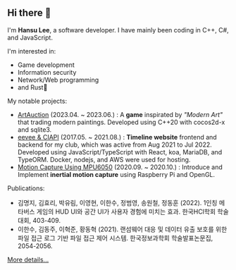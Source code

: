 ## Hi there 🦦

I'm **Hansu Lee**, a software developer. I have mainly been coding in C++, C#, and JavaScript.

I'm interested in:
- Game development
- Information security
- Network/Web programming
- and Rust🦀

My notable projects:
- [ArtAuction](https://droplet92.itch.io/art-auction) (2023.04. ~ 2023.06.) : A **game** inspirated by *"Modern Art"* that trading modern paintings. Developed using C++20 with cocos2d-x and sqlite3.
- [eevee & CIAPI](https://github.com/CartoonIsArt) (2017.05. ~ 2021.08.) : **Timeline website** frontend and backend for my club, which was active from Aug 2021 to Jul 2022. Developed using JavaScript/TypeScript with React, koa, MariaDB, and TypeORM. Docker, nodejs, and AWS were used for hosting.
- [Motion Capture Using MPU6050](https://github.com/droplet92/mpu6050_mocap) (2020.09. ~ 2020.10.) : Introduce and Implement **inertial motion capture** using Raspberry Pi and OpenGL.

Publications:
- 김명지, 김효리, 박유림, 이영현, 이한수, 정범영, 송원철, 정동훈 (2022). 1인칭 메타버스 게임의 HUD UI와 공간 UI가 사용자 경험에 미치는 효과. 한국HCI학회 학술대회, 403-409.
- 이한수, 김동주, 이혁준, 황동혁 (2021). 랜섬웨어 대응 및 데이터 유출 보호를 위한 파일 접근 로그 기반 파일 접근 제어 시스템. 한국정보과학회 학술발표논문집, 2054-2056.

[More details...](https://droplet92.github.io)
